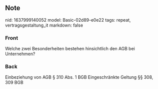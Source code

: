 ## Note
nid: 1637999140052
model: Basic-02d89-e0e22
tags: repeat, vertragsgestaltung_it
markdown: false

### Front
Welche zwei Besonderheiten bestehen hinsichtlich den AGB bei Unternehmen?

### Back
Einbeziehung von AGB § 310 Abs. 1 BGB
Eingeschränkte Geltung §§ 308, 309 BGB
